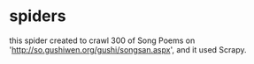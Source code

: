 # spiders
this spider created to crawl 300 of Song Poems on 'http://so.gushiwen.org/gushi/songsan.aspx', and it used Scrapy.
